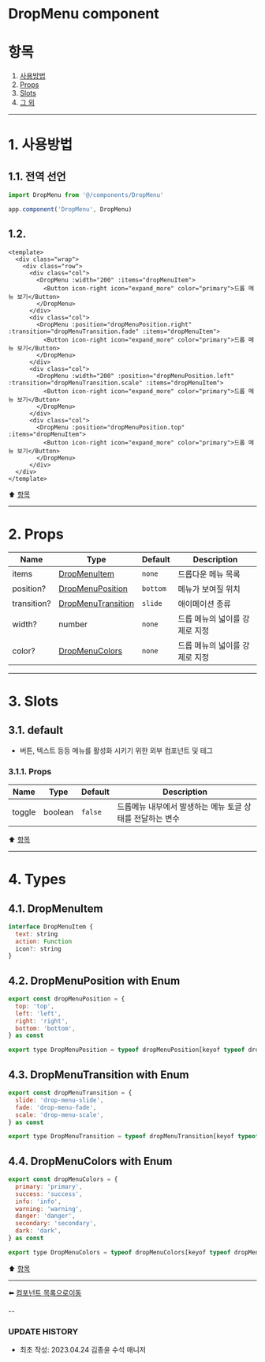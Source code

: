 # DropMenu component

# 항목

1. [사용방법](#1-사용방법)
2. [Props](#2-props)
3. [Slots](#3-그-외)
4. [그 외](#4-그-외)

---

# 1. 사용방법

## 1.1. 전역 선언
```typescript
import DropMenu from '@/components/DropMenu'

app.component('DropMenu', DropMenu)
```

## 1.2.
```vue
<template>
  <div class="wrap">
    <div class="row">
      <div class="col">
        <DropMenu :width="200" :items="dropMenuItem">
          <Button icon-right icon="expand_more" color="primary">드롭 메뉴 보기</Button>
        </DropMenu>
      </div>
      <div class="col">
        <DropMenu :position="dropMenuPosition.right" :transition="dropMenuTransition.fade" :items="dropMenuItem">
          <Button icon-right icon="expand_more" color="primary">드롭 메뉴 보기</Button>
        </DropMenu>
      </div>
      <div class="col">
        <DropMenu :width="200" :position="dropMenuPosition.left" :transition="dropMenuTransition.scale" :items="dropMenuItem">
          <Button icon-right icon="expand_more" color="primary">드롭 메뉴 보기</Button>
        </DropMenu>
      </div>
      <div class="col">
        <DropMenu :position="dropMenuPosition.top" :items="dropMenuItem">
          <Button icon-right icon="expand_more" color="primary">드롭 메뉴 보기</Button>
        </DropMenu>
      </div>
  </div>
</template>
```

:arrow_up: [항목](#항목)

---

# 2. Props
| Name | Type | Default | Description |
|------|------|---------|-------------|
| items | [DropMenuItem](#41-DropMenuItem) | <code>none</code> | 드롭다운 메뉴 목록 |
| position? | [DropMenuPosition](#42-DropMenuPosition-with-enum) | <code>bottom</code> | 메뉴가 보여질 위치 |
| transition? | [DropMenuTransition](#43-DropMenuTransition-with-enum) | <code>slide</code> | 애이메이션 종류 |
| width? | number | <code>none</code> | 드롭 메뉴의 넓이를 강제로 지정 |
| color? | [DropMenuColors](#44-dropmenucolors-with-enum) | <code>none</code> | 드롭 메뉴의 넓이를 강제로 지정 |


---

# 3. Slots

## 3.1. default

* 버튼, 텍스트 등등 메뉴를 활성화 시키기 위한 외부 컴포넌트 및 테그

### 3.1.1. Props

| Name | Type | Default | Description |
|------|------|---------|-------------|
| toggle | boolean | <code>false</code> | 드롭메뉴 내부에서 발생하는 메뉴 토글 상태를 전달하는 변수 |

:arrow_up: [항목](#항목)

---

# 4. Types
## 4.1. DropMenuItem
```js
interface DropMenuItem {
  text: string
  action: Function
  icon?: string
}
```

## 4.2. DropMenuPosition with Enum
```js
export const dropMenuPosition = {
  top: 'top',
  left: 'left',
  right: 'right',
  bottom: 'bottom',
} as const

export type DropMenuPosition = typeof dropMenuPosition[keyof typeof dropMenuPosition]
```

## 4.3. DropMenuTransition with Enum
```js
export const dropMenuTransition = {
  slide: 'drop-menu-slide',
  fade: 'drop-menu-fade',
  scale: 'drop-menu-scale',
} as const

export type DropMenuTransition = typeof dropMenuTransition[keyof typeof dropMenuTransition]
```

## 4.4. DropMenuColors with Enum
```js
export const dropMenuColors = {
  primary: 'primary',
  success: 'success',
  info: 'info',
  warning: 'warning',
  danger: 'danger',
  secondary: 'secondary',
  dark: 'dark',
} as const

export type DropMenuColors = typeof dropMenuColors[keyof typeof dropMenuColors]
```

:arrow_up: [항목](#항목)

---

:arrow_left: [컴포넌트 목록으로이동](https://github.com/dream-insight/ts-vue3/components)

--

### UPDATE HISTORY

* 최초 작성: 2023.04.24 김종윤 수석 매니저